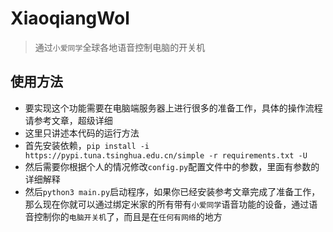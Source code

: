 # XiaoqiangWol
> 通过`小爱同学`全球各地语音控制电脑的开关机

## 使用方法
- 要实现这个功能需要在电脑端服务器上进行很多的准备工作，具体的操作流程请参考文章，超级详细
- 这里只讲述本代码的运行方法
- 首先安装依赖，`pip install -i https://pypi.tuna.tsinghua.edu.cn/simple -r requirements.txt -U`
- 然后需要你根据个人的情况修改`config.py`配置文件中的参数，里面有参数的详细解释
- 然后`python3 main.py`启动程序，如果你已经安装参考文章完成了准备工作，那么现在你就可以通过绑定米家的所有带有`小爱同学`语音功能的设备，通过语音控制你的`电脑开关机`了，而且是在`任何有网络`的地方